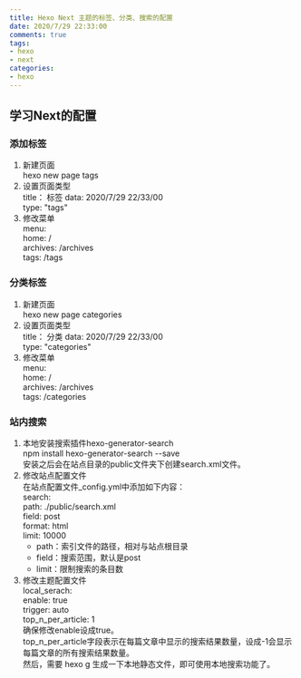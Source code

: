 ```yaml
---
title: Hexo Next 主题的标签、分类、搜索的配置
date: 2020/7/29 22:33:00
comments: true
tags: 
- hexo
- next 
categories:
- hexo
---
```

## 学习Next的配置
### 添加标签  
1. 新建页面  
	hexo new page tags  
2. 设置页面类型  
	title： 标签
	data: 2020/7/29 22/33/00  
	type: "tags"  
3. 修改菜单  
	menu:  
		home: /  
		archives: /archives  
		tags: /tags  
### 分类标签  
1. 新建页面  
	hexo new page categories  
2. 设置页面类型  
	title： 分类
	data: 2020/7/29 22/33/00  
	type: "categories"  
3. 修改菜单  
	menu:  
		home: /  
		archives: /archives  
		tags: /categories  
### 站内搜索  
1. 本地安装搜索插件hexo-generator-search  
	npm install hexo-generator-search --save  
安装之后会在站点目录的public文件夹下创建search.xml文件。  
2. 修改站点配置文件  
在站点配置文件_config.yml中添加如下内容：  
	search:  
		path: ./public/search.xml  
		field: post  
		format: html  
		limit: 10000    
	* path：索引文件的路径，相对与站点根目录
	* field：搜索范围，默认是post  
	* limit：限制搜索的条目数  
3. 修改主题配置文件  
	local_serach:  
		enable: true  
		trigger: auto  
		top_n_per_article: 1  
确保修改enable设成true。  
top_n_per_article字段表示在每篇文章中显示的搜索结果数量，设成-1会显示每篇文章的所有搜索结果数量。  
然后，需要 hexo g 生成一下本地静态文件，即可使用本地搜索功能了。
